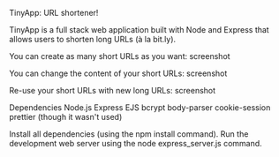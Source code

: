TinyApp: URL shortener!

TinyApp is a full stack web application built with Node and Express that allows users to shorten long URLs (à la bit.ly).

You can create as many short URLs as you want:
screenshot

You can change the content of your short URLs:
screenshot

Re-use your short URLs with new long URLs:
screenshot

Dependencies
Node.js
Express
EJS
bcrypt
body-parser
cookie-session
prettier (though it wasn't used)

Install all dependencies (using the npm install command).
Run the development web server using the node express_server.js command.